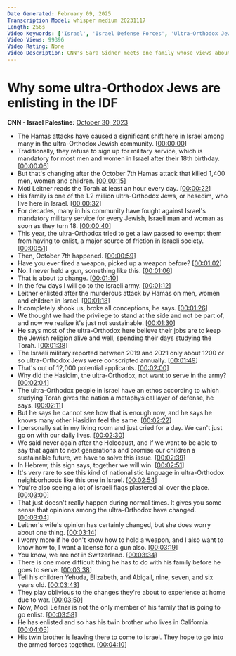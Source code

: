 ```yaml
---
Date Generated: February 09, 2025
Transcription Model: whisper medium 20231117
Length: 256s
Video Keywords: ['Israel', 'Israel Defense Forces', 'Ultra-Orthodox Jews', 'IDF', 'Hamas', 'Israel Hamas war', 'Sara Sidner']
Video Views: 99396
Video Rating: None
Video Description: CNN's Sara Sidner meets one family whose views about military service have changed. #CNN #News
---
```


# Why some ultra-Orthodox Jews are enlisting in the IDF
**CNN - Israel Palestine:** [October 30, 2023](https://www.youtube.com/watch?v=IWLNF_s6xkM)
*  The Hamas attacks have caused a significant shift here in Israel among many in the ultra-Orthodox Jewish community. [[00:00:00](https://www.youtube.com/watch?v=IWLNF_s6xkM&t=0.0s)]
*  Traditionally, they refuse to sign up for military service, which is mandatory for most men and women in Israel after their 18th birthday. [[00:00:06](https://www.youtube.com/watch?v=IWLNF_s6xkM&t=6.88s)]
*  But that's changing after the October 7th Hamas attack that killed 1,400 men, women and children. [[00:00:15](https://www.youtube.com/watch?v=IWLNF_s6xkM&t=15.120000000000001s)]
*  Moti Leitner reads the Torah at least an hour every day. [[00:00:22](https://www.youtube.com/watch?v=IWLNF_s6xkM&t=22.16s)]
*  His family is one of the 1.2 million ultra-Orthodox Jews, or hesedim, who live here in Israel. [[00:00:32](https://www.youtube.com/watch?v=IWLNF_s6xkM&t=32.16s)]
*  For decades, many in his community have fought against Israel's mandatory military service for every Jewish, Israeli man and woman as soon as they turn 18. [[00:00:40](https://www.youtube.com/watch?v=IWLNF_s6xkM&t=40.56s)]
*  This year, the ultra-Orthodox tried to get a law passed to exempt them from having to enlist, a major source of friction in Israeli society. [[00:00:51](https://www.youtube.com/watch?v=IWLNF_s6xkM&t=51.44s)]
*  Then, October 7th happened. [[00:00:59](https://www.youtube.com/watch?v=IWLNF_s6xkM&t=59.28s)]
*  Have you ever fired a weapon, picked up a weapon before? [[00:01:02](https://www.youtube.com/watch?v=IWLNF_s6xkM&t=62.64s)]
*  No. I never held a gun, something like this. [[00:01:06](https://www.youtube.com/watch?v=IWLNF_s6xkM&t=66.16s)]
*  That is about to change. [[00:01:10](https://www.youtube.com/watch?v=IWLNF_s6xkM&t=70.16s)]
*  In the few days I will go to the Israeli army. [[00:01:12](https://www.youtube.com/watch?v=IWLNF_s6xkM&t=72.16s)]
*  Leitner enlisted after the murderous attack by Hamas on men, women and children in Israel. [[00:01:18](https://www.youtube.com/watch?v=IWLNF_s6xkM&t=78.4s)]
*  It completely shook us, broke all conceptions, he says. [[00:01:26](https://www.youtube.com/watch?v=IWLNF_s6xkM&t=86.56s)]
*  We thought we had the privilege to stand at the side and not be part of, and now we realize it's just not sustainable. [[00:01:30](https://www.youtube.com/watch?v=IWLNF_s6xkM&t=90.96000000000001s)]
*  He says most of the ultra-Orthodox here believe their jobs are to keep the Jewish religion alive and well, spending their days studying the Torah. [[00:01:38](https://www.youtube.com/watch?v=IWLNF_s6xkM&t=98.47999999999999s)]
*  The Israeli military reported between 2019 and 2021 only about 1200 or so ultra-Orthodox Jews were conscripted annually. [[00:01:49](https://www.youtube.com/watch?v=IWLNF_s6xkM&t=109.44s)]
*  That's out of 12,000 potential applicants. [[00:02:00](https://www.youtube.com/watch?v=IWLNF_s6xkM&t=120.64s)]
*  Why did the Hasidim, the ultra-Orthodox, not want to serve in the army? [[00:02:04](https://www.youtube.com/watch?v=IWLNF_s6xkM&t=124.72s)]
*  The ultra-Orthodox people in Israel have an ethos according to which studying Torah gives the nation a metaphysical layer of defense, he says. [[00:02:11](https://www.youtube.com/watch?v=IWLNF_s6xkM&t=131.04s)]
*  But he says he cannot see how that is enough now, and he says he knows many other Hasidim feel the same. [[00:02:22](https://www.youtube.com/watch?v=IWLNF_s6xkM&t=142.88s)]
*  I personally sat in my living room and just cried for a day. We can't just go on with our daily lives. [[00:02:30](https://www.youtube.com/watch?v=IWLNF_s6xkM&t=150.08s)]
*  We said never again after the Holocaust, and if we want to be able to say that again to next generations and promise our children a sustainable future, we have to solve this issue. [[00:02:39](https://www.youtube.com/watch?v=IWLNF_s6xkM&t=159.84s)]
*  In Hebrew, this sign says, together we will win. [[00:02:51](https://www.youtube.com/watch?v=IWLNF_s6xkM&t=171.36s)]
*  It's very rare to see this kind of nationalistic language in ultra-Orthodox neighborhoods like this one in Israel. [[00:02:54](https://www.youtube.com/watch?v=IWLNF_s6xkM&t=174.0s)]
*  You're also seeing a lot of Israeli flags plastered all over the place. [[00:03:00](https://www.youtube.com/watch?v=IWLNF_s6xkM&t=180.72s)]
*  That just doesn't really happen during normal times. It gives you some sense that opinions among the ultra-Orthodox have changed. [[00:03:04](https://www.youtube.com/watch?v=IWLNF_s6xkM&t=184.95999999999998s)]
*  Leitner's wife's opinion has certainly changed, but she does worry about one thing. [[00:03:14](https://www.youtube.com/watch?v=IWLNF_s6xkM&t=194.72s)]
*  I worry more if he don't know how to hold a weapon, and I also want to know how to, I want a license for a gun also. [[00:03:19](https://www.youtube.com/watch?v=IWLNF_s6xkM&t=199.84s)]
*  You know, we are not in Switzerland. [[00:03:34](https://www.youtube.com/watch?v=IWLNF_s6xkM&t=214.24s)]
*  There is one more difficult thing he has to do with his family before he goes to serve. [[00:03:38](https://www.youtube.com/watch?v=IWLNF_s6xkM&t=218.24s)]
*  Tell his children Yehuda, Elizabeth, and Abigail, nine, seven, and six years old. [[00:03:43](https://www.youtube.com/watch?v=IWLNF_s6xkM&t=223.52s)]
*  They play oblivious to the changes they're about to experience at home due to war. [[00:03:50](https://www.youtube.com/watch?v=IWLNF_s6xkM&t=230.0s)]
*  Now, Modi Leitner is not the only member of his family that is going to go enlist. [[00:03:58](https://www.youtube.com/watch?v=IWLNF_s6xkM&t=238.72s)]
*  He has enlisted and so has his twin brother who lives in California. [[00:04:05](https://www.youtube.com/watch?v=IWLNF_s6xkM&t=245.12s)]
*  His twin brother is leaving there to come to Israel. They hope to go into the armed forces together. [[00:04:10](https://www.youtube.com/watch?v=IWLNF_s6xkM&t=250.0s)]
